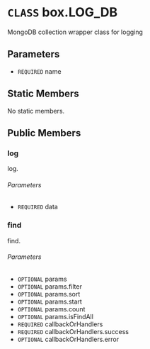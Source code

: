 # `CLASS` box.LOG_DB
MongoDB collection wrapper class for logging

## Parameters
* `REQUIRED` name 

## Static Members
No static members.

## Public Members

### log
log.
###### Parameters
* `REQUIRED` data

### find
find.
###### Parameters
* `OPTIONAL` params
* `OPTIONAL` params.filter
* `OPTIONAL` params.sort
* `OPTIONAL` params.start
* `OPTIONAL` params.count
* `OPTIONAL` params.isFindAll
* `REQUIRED` callbackOrHandlers
* `REQUIRED` callbackOrHandlers.success
* `OPTIONAL` callbackOrHandlers.error
